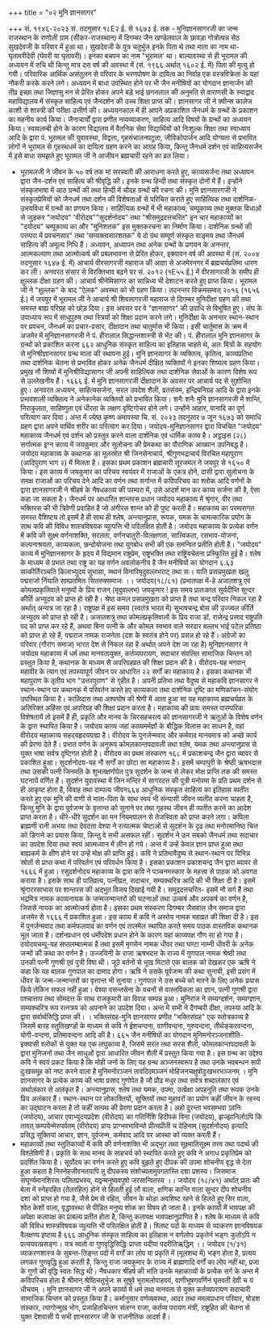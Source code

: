 +++
title = "०२ मुनि ज्ञानसागर"

+++
सं. १९४६-२०२३ सं. तदनुसार १८E२ ई. से १६७३ ई. तक - मुनिज्ञानसागरजी का जन्म राजस्थान के राणोली ग्राम (सीकर-राजस्थान) में दिगम्बर जैन खण्डेलवाल के छावड़ा गोत्रोत्पन्न सेठ सुखदेवजी के परिवार में हुआ था। सुखदेवजी के पुत्र चतुर्भुज इनके पिता थे तथा माता का नाम था-घृतावरीदेवी (घेवरी या घृतावरी)। इनका बचपन का नाम "भूरामल' था। बाल्यावस्था से ही भूरामल की अध्ययन में रुचि थी किन्तु मात्र दस वर्ष की अवस्था में (सं. १९६६ अर्थात् १६०२ ई. में) पिता की मृत्यु हो गयी। परिवारिक आर्थिक असंतुलन से परिवार के भरणपोषण के दायित्व का निर्वाह एक वस्त्रविक्रेता के यहां नौकरी करके करने लगे। अध्ययन में बाधा उपस्थित होने पर भी
जैन मनीषियों का योगदान ज्ञानार्जन की तीव्र इच्छा तथा जिज्ञासु मन से प्रेरित होकर अपने बड़े भाई छगनलाल की अनुमति से वाराणसी के स्याद्वाद महाविद्यालय में संस्कृत साहित्य एवं जैनदर्शन की उच्च शिक्षा प्राप्त की। ज्ञानसागर जी ने क्वीन्स कालेज काशी से शास्त्री की परीक्षा उत्तीर्ण की। अध्ययनकाल में ही आपने अप्रकाशित जैनधर्म के ग्रन्थों के प्रकाशन का महनीय कार्य किया। जैनाचार्यों द्वारा प्रणीत नव्यव्याकरण, साहित्य आदि विषयों के ग्रन्थों का अध्ययन किया। स्वावलम्बी होने के कारण विद्यालय में वैतनिक सेवा विद्यार्थियों को निःशुल्क शिक्षा तथा स्वाध्याय आदि के द्वारा पं. भूरामल की युवावस्था, विद्वत्ता, गृहसंचालनपटुता, जीविकोपार्जन आदि योग्यता से प्रभावित लोगों ने भूरामल से गृहस्थधर्म का दायित्व ग्रहण करने का आग्रह किया, किन्तु जैनधर्म दर्शन एवं साहित्यसर्जन में इसे बाधा समझते हुए भूरामल जी ने आजीवन ब्रह्मचारी रहने का व्रत लिया।
- भूरामलजी ने जीवन के ५० वर्ष तक मां सरस्वती की आराधना करते हुए, काव्यसर्जना तथा अध्यापन द्वारा जैन-दर्शन एवं साहित्य की श्रीवृद्धि की। इनके ग्रन्थ हिन्दी तथा संस्कृत दोनों में हैं। इन्होंने संस्कृतभाषा में आठ ग्रन्थों की तथा हिन्दी में चौदह ग्रन्थों की रचना की।
मुनि ज्ञानसारगजी ने संस्कृतप्रेमियों को जैनधर्म तथा दर्शन की विशेषताओं से परिचित कराते हुए साहित्यिक तथा दार्शनिक-उभयविधा में ग्रन्थों का प्रणयन किया। साहित्यिक ग्रन्थों में भी महाकाव्य, चम्पूकाव्य तथा मुक्तक विधाओं से जुड़कर "जयोदय" 'वीरोदय""सुदर्शनोदय" तथा "श्रीसमुद्रदत्तचरित" इन चार महाकाव्यों का "दयोदय" चम्पूकाव्य का और "मुनिशतक" इस मुक्तकरचना का निर्माण किया। दार्शनिक ग्रन्थों की परम्परा में प्रवचनसार" तथा 'सम्यक्त्वसारशतक" ये दो ग्रंथ सम्पूर्ण संस्कृत वाङ्मय तथा जैनधर्म साहित्य की अमूल्य निधि हैं।
अध्ययन, अध्यापन तथा अनेक ग्रन्थों के प्रणयन के अनन्तर, आत्मकल्याण तथा आत्मोत्कर्ष की प्रबलभावना से प्रेरित होकर, इक्यावन वर्ष की अवस्था में (सं. २००४ तदनुसार १६४७ ई. में) आचार्य वीरसागरजी महाराज की आज्ञा से अजमेरनगर में ब्रह्मचर्यप्रतिमा धारण कर ली। अनवरत संसार से विरक्तिभाव बढ़ने पर सं. २०१२ (१E५५ ई.) में वीरसागरजी के समीप ही क्षुल्लक दीक्षा ग्रहण की। आचार्य श्रीनेमिसागर का सान्निध्य भी देशाटन करते हुए प्राप्त किया। भूरामल जी ने "क्षुल्लक" के बाद "ऐलक" अवस्था को भी ग्रहण किया। तदनन्तर विक्रमसम्वत् २०१६ (१६५६ ई.) में जयपुर में भूरामल जी ने आचार्य श्री शिवसागरजी महाराज से दिगम्बर मुनिदीक्षा ग्रहण की तथा समस्त बाह्य परिग्रह को छोड़ दिया। इस अवसर पर वे "ज्ञानसागर" की उपाधि से विभूषित हुए। संघ के उपाध्याय रूप में साधुपुरुष तथा स्त्रियों को शिक्षा प्रदान करने लगे। मुनिदीक्षा के अनन्तर स्थान-स्थान पर प्रवचन, जैनधर्म का प्रचार-प्रसार, दीक्षादान तथा चातुर्मास भी किया। इसी चार्तुमास के क्रम में अजमेर में मुनिज्ञानसागरजी ने पं. हीरालाल सिद्धान्तशास्त्री से भेंट की। पं. हीरालाल मुनि ज्ञानसागर के ग्रन्थों को प्रकाशित करना
६६२
आधुनिक संस्कृत साहित्य का इतिहास चाहते थे, अतः मित्रों के सहयोग से मुनिश्रीज्ञानसागर ग्रन्थ माला की स्थापना हुई।
मुनि ज्ञानसागर के व्यक्तित्व, कृतित्व, काव्यप्रतिभा तथा दार्शनिक चेतना से प्रभावित होकर अनेक जैनधर्म दीक्षित व्यक्तियों ने इनका शिष्यत्व ग्रहण किया। प्रमुख नौ शिष्यों में मुनिश्रीविद्यासागर जी अपनी साहित्यिक तथा दार्शनिक सेवाओं के कारण विशेष रूप से उल्लेखनीय हैं।
१६६६ ई. में मुनि ज्ञानसागरजी दीक्षादान के अवसर पर आचार्य पद से सुशोभित हुए। अनवरत अध्ययन, साहित्यसर्जना, सरल उपदेश शैली, व्रतसंयम, इन्द्रियनिग्रह आदि के द्वारा इनके प्रभावशाली व्यक्तित्व ने अनेकानेक व्यक्तियों को प्रभावित किया।
शनैः शनैः मुनि ज्ञानसागरजी में शान्ति, निराकुलता, साहिष्णुता एवं धीरता के लक्षण दृष्टिगोचर होने लगे। उन्होंने आहार, पानादि का पूर्ण परित्याग कर दिया। अन्त में ज्येष्ठ कृष्ण अमावस्या चि. सं. २०२३ तदनुसार ७ जून १६७३ को समाधि ग्रहण द्वारा अपने पार्थिव शरीर का परित्याग कर दिया।
जयोदय-मुनिज्ञानसागर द्वारा विचचित "जयोदय" महाकाव्य जैनधर्म एवं दर्शन को प्रस्तुत करने वाला दार्शनिक एवं धार्मिक काव्य है। अट्ठाइस (२८) सर्गात्मक इग्न काव्य में जयकुमार और सुलोचना की प्रेमकथा का पौराणिक आख्यान उपनिबद्ध है। जयोदय महाकाव्य के कथानक का मूलस्रोत श्री जिनसेनाचार्य, श्रीगुणभद्राचार्य विरचित महापुराण (आदिपुराण भाग २) में मिलता है। इसका प्रथम प्रकाशन ब्रह्मचारी सूरजमल ने जयपुर से १६५० में किया।
इस काव्य में जयकुमार का परिचय स्वयंवर में राजाओं के एकत्र होने, दासी द्वारा सुलोचना के समक्ष राजाओं का परिचय देने आदि का वर्णन तथा सर्गान्त में कविपरिचय का श्लोक आदि वर्णनों के द्वारा ज्ञानसागरजी ने श्रीहर्ष के नैषधकाव्य की परम्परा में, उसे आदर्श मान कर काव्य सर्जना की है, ऐसा कहा जा सकता है।
जैनधर्म पर आधारित शान्तरस प्रधान जयोदय महाकाव्य में श्रृंगार, वीर तथा भक्तिरस की भी त्रिवेणी प्रवाहित है जो अंगीरस शान्त को ही पुष्ट करती है। महाकाव्य का परम्परागत समस्त वैशिष्ट्य तो इसमें है ही साथ ही श्लेष, अन्त्यानुप्रास, रूपक, यमक के चामत्कारिक प्रयोग के साथ कवि की विविध शास्त्रविषयक व्युत्पत्ति भी परिलक्षित होती है। जयोदय महाकाव्य के प्रत्येक वर्णन में कवि की सूक्ष्म वर्णनाशक्ति, सरलता, वर्णनचातुरी-विलक्षणता, सात्त्विकता, रसभाव-योजना, कल्पनाश्रयता, काव्यकला, छन्दोयोजना तथा युगबोध सभी की एक समन्वित प्रतीति होती है।
"जयोदय" काव्य में मुनिज्ञानसागर के हृदय में विद्यमान राष्ट्रप्रेम, राष्ट्रभक्ति तथा राष्ट्रियचेतना प्रस्फुिरित हुई है। श्लेष के माध्यम से प्रभात तथा राष्ट्र का यह वर्णन अवलोकनीय है
जैन मनीषियों का योगदान
६.६३ सत्कीर्तिरञ्चति किलाभ्युदयं सुभासा, स्थानं विनारिमृदुवल्लभराट् तथा सः। याति प्रसन्नमुखता खलु पद्मराजो
र्नियाति साम्प्रतमितः सितरुक्समाजः ।। जयोदय(१८/८१) (प्रभातपक्ष में-हे अजातशत्रु एवं कोमलप्रकृतिवाले मनुष्यों के प्रिय राजन् (मृदुवल्लभ) जयकुमार ! इस समय प्रातःकाल सूर्यदीप्ति सुन्दर कीर्ति अभ्युदय को प्राप्त हो रही है। श्रेष्ठ कमल प्रसन्नमुखता को प्राप्त है तथा चन्द्र परिवार निकल रहा है अर्थात् अन्यत्र जा रहा है। राष्ट्रपक्ष में इस समय (स्वतंत्र भारत में) सुभाषचन्द्र बोस की उज्ज्वल कीर्ति अभ्युदय को प्राप्त हो रही है। अजातशत्रु तथा कोमलप्रकृतिवालों के प्रिय राजा डॉ. राजेन्द्र प्रसाद राष्ट्रपति पद को प्राप्त कर रहे हैं, अथवा बिना पत्नी के और कोमल स्वभाव वाले सरदार बल्लभ भाई पटेल प्रतिष्ठा को प्राप्त हो रहे हैं, पद्मराज नामक राजनेता (दश के स्वतंत्र होने पर) प्रसन्न हो रहे हैं। अंग्रेजों का परिवार (गौरांग समाज) भारत देश से निकल रहा है अर्थात् अपने देश जा रहा है)
मुनिज्ञानसागर ने जयोदय महाकाव्य में धर्म तथा मानवतायुक्त, कर्तव्यपरायण, सदाचार संवलित सामाजिक चिन्तन को प्रस्तुत किया है, कथानक के माध्यम से अपरिग्रहव्रत की शिक्षा प्रदान की है।
वीरोदय-यह भगवान् महावीर के त्याग एवं तपस्यापूर्ण जीवन पर आधारित २२ सर्गों का महाकाव्य है। इसका कथानक भी महापुराण के तृतीय भाग "उत्तरपुराण" से गृहीत है। अपनी प्रतिभा तथा वैदुष्य से महाकवि ज्ञानसागर ने स्थान-स्थान पर कथानक में परिवर्तन करते हए काव्यकला तथा दार्शनिक दृष्टि का मणिकांचन-संयोग उपस्थित किया है। कालिदास तथा अश्वघोष की श्रेणी में आता हुआ सा यह महाकाव्य ब्रह्मचर्यव्रत के अतिरिक्त अहिंसा एवं अपरिग्रह की शिक्षा प्रदान करता है। महाकाव्य की प्रायः समस्त पारम्परिक विशेषतायें तो इसमें हैं ही, प्रकृति और मानव के चिरसहचरत्व को ज्ञानसागरजी ने ऋतुओं के विशेष वर्णन के द्वारा स्थापित किया है। जयोदय काव्य जहां काव्यमर्मज्ञों के बौद्धिक विलास का साधन है, वहां वीरोदय महाकाव्य सहदयहृदयग्राह्य है। वीरोदय के पुनर्जन्मवाद और कर्मवाद मानवमात्र को अच्छे कार्य की प्रेरणा देते हैं। प्रभात वर्णन के अनुरूप कोमलकान्तपदावली तथा श्लेष, यमक तथा अन्त्यानुप्रास से युक्त भाषा सर्वत्र दृष्टिगत होती है। वीरोदय का प्रथम संस्करण १६८ में प्रकाशचन्द्र जैन द्वारा व्यावर से प्रकाशित हुआ।
सुदर्शनोदय-यह नौ सर्गों का छोटा सा महाकाव्य है। इसमें चम्पापुरी के श्रेष्ठी ऋषभदास तथा उसकी पत्नी जिनमति के शुभलक्षणोपेत पुत्र सुदर्शन के जन्म से लेकर मोक्ष प्राप्ति तक की समस्त घटनायें वर्णित हैं। सुदर्शन युवावस्था में जिन मन्दिर में सागरदत्त की पुत्री मनोरमा के प्रति प्रथम दर्शन से ही आकृष्ट होता है, विवाह तथा दाम्पत्य जीवन६६४
आधुनिक संस्कृत साहित्य का इतिहास व्यतीत करते हुए एक मुनि की वाणी से माता-पिता के साथ स्वयं भी संन्यासी जीवन व्यतीत करना चाहता है, किन्तु मुनि के द्वारा पूर्वजन्म के वृत्तान्त को सुनाने पर तथा गृहस्थ जीवन ही व्यतीत करने का आदेश प्राप्त करता है। धीरे-धीरे सुदर्शन का मन नियमपालन से तेजस्विता को प्राप्त करने लगा। कपिला ब्राह्मणी रानी अभया तथा देवदत्ता वेश्या ने रत्यात्मक चेष्टाओं से सुदर्शन के दृढ तथा मनोरमानिष्ठ चित्त को डिगाने का प्रयास किया, किन्तु वे सभी असफल रहीं। सुदर्शन ने उन सबको जैनधर्म तथा सदाचार का उपदेश दिया तथा स्वयं आत्मध्यान में लीन हो गये। अन्त में उन्हें केवल ज्ञान प्राप्त हुआ तथा बाह्यकर्म के क्षीण होने पर उन्हें मोक्ष की प्राप्ति हुई। कवि ने प्रतिभावैदुष्य से स्थान-स्थान पर विभिन्न स्रोतों से प्राप्त कथा में परिवर्तन एवं परिवर्धन किया है। इसका प्रकाशन प्रकाशचन्द्र
जैन द्वारा ब्यावर से १६६६ में हुआ। रसुदर्शनोदय महाकाव्य के द्वारा कवि ने पञ्चनमस्कार के महत्त्व से पाठक को अवगत कराया है। इसके साथ ही पातिव्रत्य, पत्नीव्रत, सदाचार, सम्यक्चरित्र आदि की भी शिक्षा दी है। इसमें श्रृंगाररसाभास पर शान्तरस की अद्भुत विजय दिखाई गयी है।
समुद्रदत्तचरित- इसमें नौ सर्ग हैं तथा भद्रमित्र नामक काव्यनायक के जन्मजन्मान्तरों की घटनाओं तथा उत्कर्ष और अपकर्ष का वर्णन है, जिससे नायक का आत्मोत्कर्ष होता है। इसका प्रथम संस्करण दिगम्बर जैसवाल जैन समाज द्वारा अजमेर से १६६६ में प्रकाशित हुआ। इस काव्य में कवि ने अस्तेय नामक महाव्रत की शिक्षा दी है। इस में पुनर्जन्मवाद तथा कर्मफलवाद का वर्णन एवं तालमेल स्थापित करते समय पाठक वास्तविक कथानक भूल जाता है। दर्शनप्रधान एवं धर्मोपदेश प्रधान होने के कारण यहां काव्यपक्ष गौण सा हो गया है।
दयोदयचम्पू-यह सप्तलम्बात्मक है तथा इसमें मृगसेन नामक धीवर तथा घण्टा नाम्नी धीवरी के अनेक जन्मों की कथा का वर्णन है। उज्जयिनी के राजा ऋषभदत्त के राज्य में गुणपाल नामक श्रेष्ठी तथा उनकी पत्नी गुणश्री एवं पुत्री विषा थी। जूठे बर्तनों से भूख मिटाते एक बालक को देखकर एक ऋषि ने कहा कि यह बालक गुणपाल का दामाद होगा। ऋषि ने उसके पूर्वजन्म की कथा सुनायी, इसी प्रसंग में धीवर के जन्म-जन्मान्तरों का वृत्तान्त भी सुनाया। गुणपाल ने उस बच्चे को मारने के लिए अनेक प्रयास किये लेकिन सफल नहीं हुआ। वेश्या वसन्तसेना के वचनों से वास्तविकता का ज्ञान, पत्नी गुणश्री द्वारा पश्चात्ताप तथा सोमदत्त के साथ राजकुमारी का विवाह सम्पन्न हुआ। मुनिराज ने सम्यग्दर्शन, सम्यग्ज्ञान, सम्यक्चरित्र रूप रत्नत्रय को अपनाने का उपदेश दिया। अन्त में सभी ने दैगम्बरी दीक्षा, तपस्या आदि के द्वारा सर्वार्थसिद्धि प्राप्त की।
। भक्तिसंग्रह-मुनि ज्ञानसागर प्रणीत "भक्तिसंग्रह" एक स्तोत्रकाव्य है जिसमें बारह स्तुतिखण्डों के माध्यम से कवि ने ईशचन्दना, वाणीवन्दना, गुरुवन्दना, तीर्थङ्करवन्दना, योगी-वन्दना, प्रतिमावन्दना आदि की है।
६६५
जैन मनीषियों का योगदान मुनिमनोरञ्जनाशीति- इक्यासी श्लोकों से युक्त यह एक लघुकाव्य है, जिसमें सरल तथा सरस शैली, कोमलकान्तपदावली के द्वारा मुनिजनों तथा जैन साधुओं द्वारा आधारित जीवन शैली में प्रस्तुत किया गया है। इस ग्रन्थ का उद्देश्य कवि ने स्वयं प्रकट किया है कि मोही जनों के लिए यह ग्रन्थ अञ्जनस्वरूप है तथा उनके भवबन्धन रूपी दुःखसमूह को नष्ट करने वाला है
मुनिमनोरञ्जनं तावदिदमञ्जनं
मोहिजनचक्षुषोदुःखभरभञ्जनम् । मुनि ज्ञानसागर के प्रत्येक काव्य की भाषा प्रसाद गुणोपेत है जौ प्रौढ मधुर तथा सर्वत्र शब्दालंकार एवं अर्थालंकार से अलंकृत है। अन्त्यानुप्रास, श्लेष तथा यमक, उपमा, उत्प्रेक्षा अपहनुति तथा रूपक उनके प्रिय अलंकार हैं। स्थान-स्थान पर लोकाक्तियों, सूक्तियों तथा मुहावरों का प्रयोग कहीं जीवन के रहस्य का उद्घाटन करता है तो कहीं सत्पथ की प्रेरणा प्रदान करता है। अहो दुरन्ता भवसम्भवा ऽवनिः (जयोदय), आचार एवाभ्युदयप्रदेशः (वीरोदय) का गतिर्निशि हिदीपकं विना (जयोदय), झज्झानिलोऽपि किं तावत् कम्पयेन्मेरुपर्वतम् (वीरोदय) प्रायः प्राग्भवभाविन्यो प्रीत्यप्रीती च देहिनाम् (सुदर्शनोदय) इत्यादि प्रसिद्ध सूक्तियां
आचार, ज्ञान, पूर्वजन्म, कर्मवाद आदि पर आस्था को व्यक्त करती हैं।
- महाकाव्यों तथा स्तुतिकाव्यों में कवि की वर्णनाशक्ति भी अद्भुत तथा सूक्ष्मातिसूक्ष्म तत्त्व तथा पदार्थ की विश्लेषिणी है। प्रकृति के साथ मानव के साहचर्य को स्थापित करते हुए कवि ने अगाध प्रकृतिप्रेम को प्रदर्शित किया है। सूर्योदय का वर्णन करते हुए कवि बुझते हुए दीपक की उपमा शोचनीय वृद्ध से देता हुआ कहता है
निस्नेहजीवनतयापि तु दीपकस्य
संशोच्यतामुपगतास्ति दशा प्रशस्य। जिसमाज संघूर्ण्यमानशिरसः पलितप्रभस्य,
यद्वन्मनुष्यवपुषो जरसान्वितस्य ।। जयोदय (१८/४१) अर्थात् प्रातः की बेला में स्नेहरहित (तेलरहित) होने से हिलती हुई लौ वाला, क्षणिक कान्ति वाला सुन्दर दीप शोचनीय दशा को प्राप्त हो गया है, जैसे प्रेम से रहित, जीवन के थोड़ा अवशिष्ट रहने से हिलते हुए सिर वाला, श्वेत केशों वाला, वृद्धावस्था से पीडित मनुष्य शोक का विषय हो जाता है। इनके काव्यों में भावपक्ष की अपेक्षा कलापक्ष का प्राबल्य प्रतीत होता है, किन्तु कलापक्ष भावपक्षानुप्राणित है। श्लेष के माध्यम से कवि की विविध शास्त्रविषयक व्युत्पत्ति भी परिलक्षित होती है। श्लिष्ट पदों के माध्यम से व्याकरण ज्ञानविषयक वैलक्षण्य इष्टव्य है
६६६
आधुनिक संस्कृत साहित्य का इतिहास न वर्णलोपः प्रकृतेर्न भङ्गः कुतोऽपि न प्रत्ययवत्प्रसङ्गः। यत्र स्वतो वा गुणवृद्धिसिद्धिः प्राप्ता यदीया पदरीतिऋद्धिम् ।। जयोदय (१/३१)
व्याकरणशास्त्र के सुबन्त-तिङ्न्त पदों में वर्गों का लोप या प्रकृति में (मूलशब्द में) भङ्ग होता है, प्रत्यय लगकर गुणवृद्धि हुआ करती है, किन्तु राजा जयकुमार के राज्य में ब्राह्मणादि वर्गों का लोप नहीं था, प्रजा के गुणों की वृद्धि स्वतः सिद्ध थी।
नैषधकार श्रीहर्ष की भांति उनके महाकाव्यों के प्रत्येक सर्ग के अन्त में कविपरिचय होता है
श्रीमान् श्रेष्ठिचतुर्भुजः स सुषुवे भूरामलोपाहवयं, वाणीभूषणवर्णिनं घृतवती देवी च यं धीचयम् । मुनि ज्ञानसागर जी ने अपने काव्यों में धर्म तथा मानवता से युक्त कर्तव्यपरायण सदाचारी सामाजिक चिन्तन को प्रस्तुत किया है। कर्मानुसार वर्णव्यवस्था, आदर तथा ममत्वप्रधान परिवार, षोडश संस्कार, त्यागोन्मुख भोग, प्रजाहितचिन्तन संलग्न राजा, कर्तव्य परायण मंत्री, राष्ट्रहित की चेतना से युक्त देशवासी ये सभी ज्ञानसारगर जी के राजनीतिक आदर्श हैं।